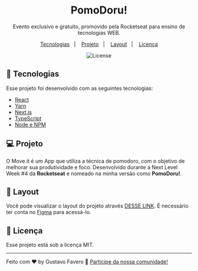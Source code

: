<h1 align="center"> PomoDoru! </h1>

<p align="center">
Evento exclusivo e gratuito, promovido pela Rocketseat para ensino de tecnologias WEB.
</p>

<p align="center">
  <a href="#-tecnologias">Tecnologias</a>&nbsp;&nbsp;&nbsp;|&nbsp;&nbsp;&nbsp;
  <a href="#-projeto">Projeto</a>&nbsp;&nbsp;&nbsp;|&nbsp;&nbsp;&nbsp;
  <a href="#-layout">Layout</a>&nbsp;&nbsp;&nbsp;|&nbsp;&nbsp;&nbsp;
  <a href="#memo-licença">Licença</a>
</p>

<p align="center">
  <img alt="License" src="https://img.shields.io/static/v1?label=license&message=MIT&color=49AA26&labelColor=000000">
</p>

## 🚀 Tecnologias

Esse projeto foi desenvolvido com as seguintes tecnologias:

- [React](https://react.dev/)
- [Yarn](https://yarnpkg.com/)
- [Next.js](https://nextjs.org/)
- [TypeScript](https://www.typescriptlang.org/)
- [Node e NPM](https://nodejs.org/)

## 💻 Projeto

O Move.it é um App que utiliza a técnica de pomodoro, com o objetivo de melhorar sua produtividade e foco. Desenvolvido durante a Next Level Week #4 da <strong>Rocketseat</strong> e nomeado na minha versão como <strong>PomoDoru!</strong>.

## 🔖 Layout

Você pode visualizar o layout do projeto através [DESSE LINK](https://www.figma.com/file/M6R3YBnrGrHV7SkIlI5eMW/Move.it-1.0-(Copy)?t=xx43fsHCXwqCpQlK-1). É necessário ter conta no [Figma](https://figma.com) para acessá-lo.

## :memo: Licença

Esse projeto está sob a licença MIT.

---

Feito com ♥ by Gustavo Favero :wave: [Participe da nossa comunidade!](https://discord.gg/rocketseat)

